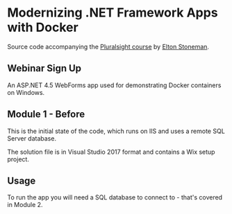 # Modernizing .NET Framework Apps with Docker

Source code accompanying the [Pluralsight course](https://www.pluralsight.com/courses/modernizing-dotnet-framework-apps-docker) by [Elton Stoneman](https://www.pluralsight.com/authors/elton-stoneman).

## Webinar Sign Up

An ASP.NET 4.5 WebForms app used for demonstrating Docker containers on Windows. 

## Module 1 - Before

This is the initial state of the code, which runs on IIS and uses a remote SQL Server database.

The solution file is in Visual Studio 2017 format and contains a Wix setup project.

## Usage

To run the app you will need a SQL database to connect to - that's covered in Module 2.